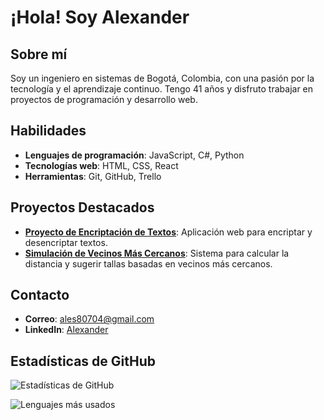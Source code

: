 # ¡Hola! Soy Alexander

## Sobre mí
Soy un ingeniero en sistemas de Bogotá, Colombia, con una pasión por la tecnología y el aprendizaje continuo. Tengo 41 años y disfruto trabajar en proyectos de programación y desarrollo web.

## Habilidades
- **Lenguajes de programación**: JavaScript, C#, Python
- **Tecnologías web**: HTML, CSS, React
- **Herramientas**: Git, GitHub, Trello

## Proyectos Destacados
- **[Proyecto de Encriptación de Textos](https://github.com/alexander92614/proyecto-encriptacion)**: Aplicación web para encriptar y desencriptar textos.
- **[Simulación de Vecinos Más Cercanos](https://github.com/alexander92614/knn-simulation)**: Sistema para calcular la distancia y sugerir tallas basadas en vecinos más cercanos.

## Contacto
- **Correo**: ales80704@gmail.com
- **LinkedIn**: [Alexander](https://www.linkedin.com/in/alexande92614/)

## Estadísticas de GitHub
![Estadísticas de GitHub](https://github-readme-stats.vercel.app/api?username=alexander92614&show_icons=true&theme=radical)

![Lenguajes más usados](https://github-readme-stats.vercel.app/api/top-langs/?username=alexander92614&layout=compact&theme=radical)


